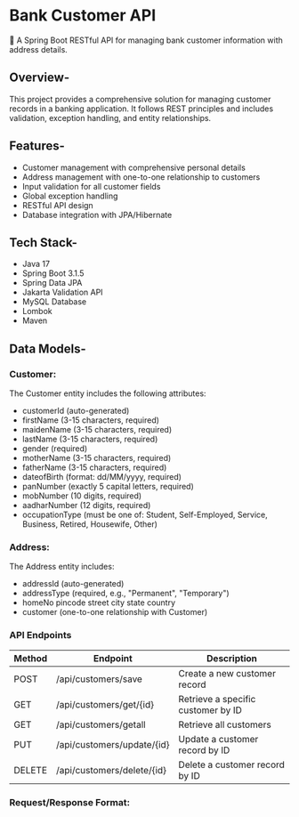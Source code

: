 
# Bank Customer API

🔸 A Spring Boot RESTful API for managing bank customer information with address details.

## Overview-
This project provides a comprehensive solution for managing customer records in a banking application. It follows REST principles and includes validation, exception handling, and entity relationships.

## Features-
- Customer management with comprehensive personal details
- Address management with one-to-one relationship to customers
- Input validation for all customer fields
- Global exception handling
- RESTful API design
- Database integration with JPA/Hibernate

## Tech Stack-

- Java 17
- Spring Boot 3.1.5
- Spring Data JPA
- Jakarta Validation API
- MySQL Database
- Lombok
- Maven

## Data Models- 

### Customer:

The Customer entity includes the following attributes:

- customerId (auto-generated)
- firstName (3-15 characters, required)
- maidenName (3-15 characters, required)
- lastName (3-15 characters, required)
- gender (required)
- motherName (3-15 characters, required)
- fatherName (3-15 characters, required)
- dateofBirth (format: dd/MM/yyyy, required)
- panNumber (exactly 5 capital letters, required)
- mobNumber (10 digits, required)
- aadharNumber (12 digits, required)
- occupationType (must be one of: Student, Self-Employed, Service, Business, Retired, Housewife, Other)

### Address:

The Address entity includes:

- addressId (auto-generated)
- addressType (required, e.g., "Permanent", "Temporary")
- homeNo
pincode
street
city
state
country
- customer (one-to-one relationship with Customer)

### API Endpoints

| Method | Endpoint                        | Description                                   |
|--------|---------------------------------|-----------------------------------------------|
| POST   | /api/customers/save             | Create a new customer record                  |
| GET    | /api/customers/get/{id}         | Retrieve a specific customer by ID            |
| GET    | /api/customers/getall           | Retrieve all customers                        |
| PUT    | /api/customers/update/{id}      | Update a customer record by ID                |
| DELETE | /api/customers/delete/{id}      | Delete a customer record by ID                |

### Request/Response Format:
